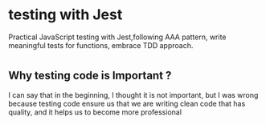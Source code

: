 # <h1>testing with Jest

Practical JavaScript testing with Jest,following AAA pattern, write meaningful tests for functions, embrace TDD approach.

# <h2> Why testing code is  Important ? </h2>

I can say that in the beginning, I thought it is not important, but I was wrong because testing code ensure us that we are writing clean code that has quality, and it helps us to become more professional

